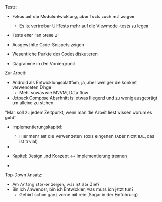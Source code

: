 Tests:
- Fokus auf die Modulentwicklung, aber Tests auch mal zeigen
	- Es ist vertretbar UI-Tests mehr auf die Viewmodel-tests zu legen
- Tests eher "an Stelle 2"

- Ausgewählte Code-Snippets zeigen
- Wesentliche Punkte des Codes diskutieren
- Diagramme in den Vordergrund

Zur Arbeit:

- Android als Entwicklungsplattfom, ja, aber weniger die konkret verwendeten Dinge
	- Mehr sowas wie MVVM, Data flow, 
- Jetpack Compose Abschnitt ist etwas fliegend und zu wenig ausgeprägt um alleine zu stehen

"Man soll zu jedem Zeitpunkt, wenn man die Arbeit liest wissen worum es geht"

- Implementierungskapitel: 
	- Hier mehr auf die Verwendeten Tools eingehen (Aber nicht IDE, das ist trivial)
- 

- Kapitel: Design und Konzept <-> Implementierung trennen
- 

Top-Down Ansatz: 
- Am Anfang stärker zeigen, was ist das Ziel?
- Bin ich Anwender, bin ich Entwickler, was muss ich jetzt tun?
	- Gehört schon ganz vorne mit rein (Sogar in der Einführung)